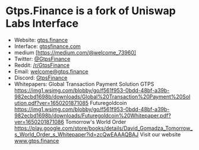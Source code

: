 # Gtps.Finance is a fork of Uniswap Labs Interface
- Website: [gtps.finance](https://gtps.finance/)
- Interface: [gtpsfinance.com](https://gtpsfinance.com)
- medium [https://medium.com/@welcome_73960]
- Twitter: [@GtpsFinance](https://twitter.com/GtpsFinance)
- Reddit: [/r/GtpsFinance](https://www.reddit.com/r/GtpsFinance/)
- Email: [welcome@gtps.finance](mailto:welcome@gtps.finance)
- Discord: [GtpsFinance](https://discord.gg/gtpsfinance)
- Whitepapers:
Global Transaction Payment Solution GTPS
  https://img1.wsimg.com/blobby/go/f561f953-0bdd-48bf-a39b-982ecbd1698b/downloads/Global%20Transaction%20Payment%20Solution.pdf?ver=1650201871085
Futuregoldcoin
  https://img1.wsimg.com/blobby/go/f561f953-0bdd-48bf-a39b-982ecbd1698b/downloads/Futuregoldcoin%20Whitepaper.pdf?ver=1650201871086
Tomorrow's World Order
  https://play.google.com/store/books/details/David_Gomadza_Tomorrow_s_World_Order_s_Whitepaper?id=zcQwEAAAQBAJ
  Visit our website www.gtps.finance
